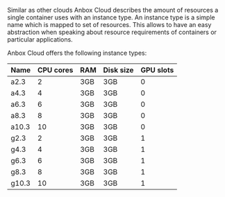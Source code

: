 Similar as other clouds Anbox Cloud describes the amount of resources a single container uses with an instance type. An instance type is a simple name which is mapped to set of resources. This allows to have an easy abstraction when speaking about resource requirements of containers or particular applications.

Anbox Cloud offers the following instance types:

Name  | CPU cores | RAM   | Disk size | GPU slots |
------|-----------|-------|-----------|-----------|
a2.3  | 2         | 3GB   | 3GB       |  0        |
a4.3  | 4         | 3GB   | 3GB       |  0        |
a6.3  | 6         | 3GB   | 3GB       |  0        |
a8.3  | 8         | 3GB   | 3GB       |  0        |
a10.3 | 10        | 3GB   | 3GB       |  0        |
g2.3  | 2         | 3GB   | 3GB       |  1        |
g4.3  | 4         | 3GB   | 3GB       |  1        |
g6.3  | 6         | 3GB   | 3GB       |  1        |
g8.3  | 8         | 3GB   | 3GB       |  1        |
g10.3 | 10        | 3GB   | 3GB       |  1        |
